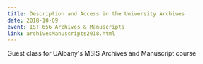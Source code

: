 ```yaml
---
title: Description and Access in the University Archives
date: 2018-10-09
event: IST 656 Archives & Manuscripts
link: archivesManuscripts2018.html
---
```

Guest class for UAlbany's MSIS Archives and Manuscript course